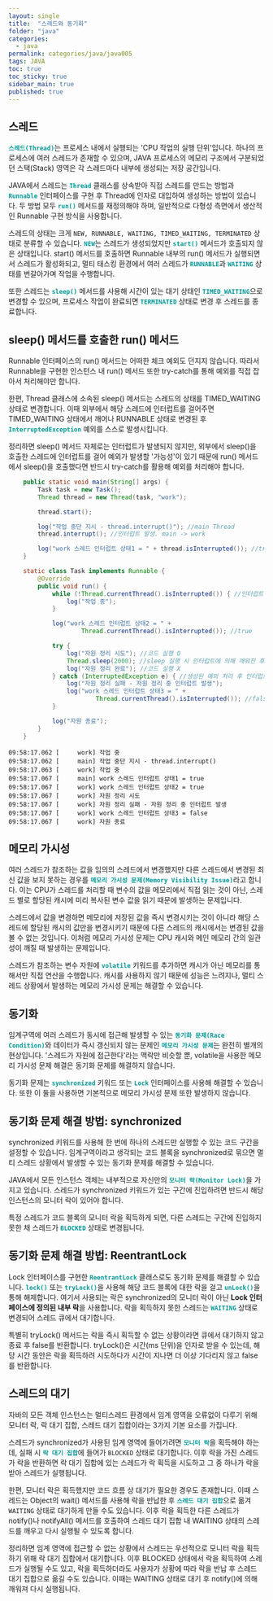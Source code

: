 ```yaml
---
layout: single
title:  "스레드와 동기화"
folder: "java"
categories:
  - java
permalink: categories/java/java005
tags: JAVA
toc: true
toc_sticky: true
sidebar_main: true
published: true
---
```


## 스레드
<span style="color: rgb(3, 150, 150); font-weight: bold;">`스레드(Thread)`</span>는 프로세스 내에서 실행되는 \'CPU 작업의 실행 단위\'입니다. 하나의 프로세스에 여러 스레드가 존재할 수 있으며, JAVA 프로세스의 메모리 구조에서 구분되었던 스택(Stack) 영역은 각 스레드마다 내부에 생성되는 저장 공간입니다.

JAVA에서 스레드는 <span style="color: rgb(3, 150, 150); font-weight: bold;">`Thread`</span> 클래스를 상속받아 직접 스레드를 만드는 방법과 <span style="color: rgb(3, 150, 150); font-weight: bold;">`Runnable`</span> 인터페이스를 구현 후 Thread에 인자로 대입하여 생성하는 방법이 있습니다. 두 방법 모두 <span style="color: rgb(3, 150, 150); font-weight: bold;">`run()`</span> 메서드를 재정의해야 하며, 일반적으로 다형성 측면에서 생산적인 Runnable 구현 방식을 사용합니다.

스레드의 상태는 크게 `NEW, RUNNABLE, WAITING, TIMED_WAITING, TERMINATED` 상태로 분류할 수 있습니다. <span style="color: rgb(3, 150, 150); font-weight: bold;">`NEW`</span>는 스레드가 생성되었지만 <span style="color: rgb(3, 150, 150); font-weight: bold;">`start()`</span> 메서드가 호출되지 않은 상태입니다. start() 메서드를 호출하면 Runnable 내부의 run() 메서드가 실행되면서 스레드가 활성화되고, 멀티 태스킹 환경에서 여러 스레드가 <span style="color: rgb(3, 150, 150); font-weight: bold;">`RUNNABLE`</span>과 <span style="color: rgb(3, 150, 150); font-weight: bold;">`WAITING`</span> 상태를 번갈아가며 작업을 수행합니다.

또한 스레드는 <span style="color: rgb(3, 150, 150); font-weight: bold;">`sleep()`</span> 메서드를 사용해 시간이 있는 대기 상태인 <span style="color: rgb(3, 150, 150); font-weight: bold;">`TIMED_WAITING`</span>으로 변경할 수 있으며, 프로세스 작업이 완료되면 <span style="color: rgb(3, 150, 150); font-weight: bold;">`TERMINATED`</span> 상태로 변경 후 스레드를 종료합니다.

## sleep() 메서드를 호출한 run() 메서드
Runnable 인터페이스의 run() 메서드는 어떠한 체크 예외도 던지지 않습니다. 따라서 Runnable을 구현한 인스턴스 내 run() 메서드 또한 try-catch를 통해 예외를 직접 잡아서 처리해야만 합니다.

한편, Thread 클래스에 소속된 sleep() 메서드는 스레드의 상태를 TIMED_WAITING 상태로 변경합니다. 이때 외부에서 해당 스레드에 인터럽트를 걸어주면 TIMED_WAITING 상태에서 깨어나 RUNNABLE 상태로 변경된 후 <span style="color: rgb(3, 150, 150); font-weight: bold;">`InterruptedException`</span> 예외를 스스로 발생시킵니다.

정리하면 sleep() 메서드 자체로는 인터럽트가 발생되지 않지만, 외부에서 sleep()을 호출한 스레드에 인터럽트를 걸어 예외가 발생할 \'가능성\'이 있기 때문에 run() 메서드에서 sleep()을 호출했다면 반드시 try-catch를 활용해 예외를 처리해야 합니다.

```java
    public static void main(String[] args) {
        Task task = new Task();
        Thread thread = new Thread(task, "work");

        thread.start();

        log("작업 중단 지시 - thread.interrupt()"); //main Thread
        thread.interrupt(); //인터럽트 발생. main -> work

        log("work 스레드 인터럽트 상태1 = " + thread.isInterrupted()); //true
    }

    static class Task implements Runnable {
        @Override
        public void run() {
            while (!Thread.currentThread().isInterrupted()) { //인터럽트 상태 변경 X
                log("작업 중");
            }

            log("work 스레드 인터럽트 상태2 = " + 
                    Thread.currentThread().isInterrupted()); //true

            try {
                log("자원 정리 시도"); //코드 실행 O
                Thread.sleep(2000); //sleep 실행 시 인터럽트에 의해 깨워진 후 스스로 예외 생성
                log("자원 정리 완료"); //코드 실행 X
            } catch (InterruptedException e) { //생성된 예외 처리 후 인터럽트 상태 변경
                log("자원 정리 실패 - 자원 정리 중 인터럽트 발생");
                log("work 스레드 인터럽트 상태3 = " +
                        Thread.currentThread().isInterrupted()); //false
            }

            log("자원 종료");
        }
    }
```
```
09:58:17.062 [     work] 작업 중
09:58:17.062 [     main] 작업 중단 지시 - thread.interrupt()
09:58:17.063 [     work] 작업 중
09:58:17.067 [     main] work 스레드 인터럽트 상태1 = true
09:58:17.067 [     work] work 스레드 인터럽트 상태2 = true
09:58:17.067 [     work] 자원 정리 시도
09:58:17.067 [     work] 자원 정리 실패 - 자원 정리 중 인터럽트 발생
09:58:17.067 [     work] work 스레드 인터럽트 상태3 = false
09:58:17.067 [     work] 자원 종료
```

## 메모리 가시성
여러 스레드가 참조하는 값을 임의의 스레드에서 변경했지만 다른 스레드에서 변경된 최신 값을 보지 못하는 경우를 <span style="color: rgb(3, 150, 150); font-weight: bold;">`메모리 가시성 문제(Memory Visibility Issue)`</span>라고 합니다. 이는 CPU가 스레드를 처리할 때 변수의 값을 메모리에서 직접 읽는 것이 아닌, 스레드 별로 할당된 캐시에 미리 복사된 변수 값을 읽기 때문에 발생하는 문제입니다.

스레드에서 값을 변경하면 메모리에 저장된 값을 즉시 변경시키는 것이 아니라 해당 스레드에 할당된 캐시의 값만을 변경시키기 때문에 다른 스레드의 캐시에서는 변경된 값을 볼 수 없는 것입니다. 이처럼 메모리 가시성 문제는 CPU 캐시와 메인 메모리 간의 일관성이 깨질 때 발생하는 문제입니다.

스레드가 참조하는 변수 자원에 <span style="color: rgb(3, 150, 150); font-weight: bold;">`volatile`</span> 키워드를 추가하면 캐시가 아닌 메모리를 통해서만 직접 연산을 수행합니다. 캐시를 사용하지 않기 때문에 성능은 느려지나, 멀티 스레드 상황에서 발생하는 메모리 가시성 문제는 해결할 수 있습니다.

## 동기화
임계구역에 여러 스레드가 동시에 접근해 발생할 수 있는 <span style="color: rgb(3, 150, 150); font-weight: bold;">`동기화 문제(Race Condition)`</span>와 데이터가 즉시 갱신되지 않는 문제인 <span style="color: rgb(3, 150, 150); font-weight: bold;">`메모리 가시성 문제`</span>는 완전히 별개의 현상입니다. \'스레드가 자원에 접근한다\'라는 맥락만 비슷할 뿐, volatile을 사용한 메모리 가시성 문제 해결은 동기화 문제를 해결하지 않습니다.

동기화 문제는 <span style="color: rgb(3, 150, 150); font-weight: bold;">`synchronized`</span> 키워드 또는 <span style="color: rgb(3, 150, 150); font-weight: bold;">`Lock`</span> 인터페이스를 사용해 해결할 수 있습니다. 또한 이 둘을 사용하면 기본적으로 메모리 가시성 문제 또한 발생하지 않습니다.

## 동기화 문제 해결 방법: synchronized
synchronized 키워드를 사용해 한 번에 하나의 스레드만 실행할 수 있는 코드 구간을 설정할 수 있습니다. 임계구역이라고 생각되는 코드 블록을 synchronized로 묶으면 멀티 스레드 상황에서 발생할 수 있는 동기화 문제를 해결할 수 있습니다.

JAVA에서 모든 인스턴스 객체는 내부적으로 자신만의 <span style="color: rgb(3, 150, 150); font-weight: bold;">`모니터 락(Monitor Lock)`</span>을 가지고 있습니다. 스레드가 synchronized 키워드가 있는 구간에 진입하려면 반드시 해당 인스턴스의 모니터 락이 있어야 합니다.

특정 스레드가 코드 블록의 모니터 락을 획득하게 되면, 다른 스레드는 구간에 진입하지 못한 채 스레드가 <span style="color: rgb(3, 150, 150); font-weight: bold;">`BLOCKED`</span> 상태로 변경됩니다.

## 동기화 문제 해결 방법: ReentrantLock
Lock 인터페이스를 구현한 <span style="color: rgb(3, 150, 150); font-weight: bold;">`ReentrantLock`</span> 클래스로도 동기화 문제를 해결할 수 있습니다. <span style="color: rgb(3, 150, 150); font-weight: bold;">`lock()`</span> 또는 <span style="color: rgb(3, 150, 150); font-weight: bold;">`tryLock()`</span>을 사용해 해당 코드 블록에 대한 락을 걸고 <span style="color: rgb(3, 150, 150); font-weight: bold;">`unLock()`</span>을 통해 해제합니다. 여기서 사용되는 락은 synchronized의 모니터 락이 아닌 **Lock 인터페이스에 정의된 내부 락**을 사용합니다. 락을 획득하지 못한 스레드는 <span style="color: rgb(3, 150, 150); font-weight: bold;">`WAITING`</span> 상태로 변경되어 스레드 큐에서 대기합니다.

특별히 tryLock() 메서드는 락을 즉시 획득할 수 없는 상황이라면 큐에서 대기하지 않고 종료 후 false를 반환합니다. tryLock()은 시간(ms 단위)을 인자로 받을 수 있는데, 해당 시간 동안은 락을 획득하려 시도하다가 시간이 지나면 더 이상 기다리지 않고 false를 반환합니다.

## 스레드의 대기
자바의 모든 객체 인스턴스는 멀티스레드 환경에서 임계 영역을 오류없이 다루기 위해 모니터 락, 락 대기 집합, 스레드 대기 집합이라는 3가지 기본 요소를 가집니다.

스레드가 synchronized가 사용된 임계 영역에 들어가려면 <span style="color: rgb(3, 150, 150); font-weight: bold;">`모니터 락`</span>을 획득해야 하는데, 실패 시 <span style="color: rgb(3, 150, 150); font-weight: bold;">`락 대기 집합`</span>에 들어가 `BLOCKED` 상태로 대기합니다. 이후 락을 가진 스레드가 락을 반환하면 락 대기 집합에 있는 스레드가 락 획득을 시도하고 그 중 하나가 락을 받아 스레드가 실행됩니다.

한편, 모니터 락은 획득했지만 코드 흐름 상 대기가 필요한 경우도 존재합니다. 이때 스레드는 Object의 wait() 메서드를 사용해 락을 반납한 후 <span style="color: rgb(3, 150, 150); font-weight: bold;">`스레드 대기 집합`</span>으로 옮겨 `WAITING` 상태로 대기하게 만들 수도 있습니다. 이후 락을 획득한 다른 스레드가 notify()나 notifyAll() 메서드를 호출하여 스레드 대기 집합 내 WAITING 상태의 스레드를 깨우고 다시 실행될 수 있도록 합니다.

정리하면 임계 영역에 접근할 수 없는 상황에서 스레드는 우선적으로 모니터 락을 획득하기 위해 락 대기 집합에서 대기합니다. 이후 BLOCKED 상태에서 락을 획득하여 스레드가 실행될 수도 있고, 락을 획득하더라도 사용자가 상황에 따라 락을 반납 후 스레드 대기 집합으로 옮길 수도 있습니다. 이때는 WAITING 상태로 대기 후 notify()에 의해 깨워져 다시 실행됩니다.